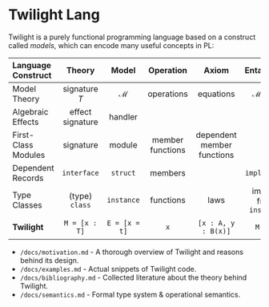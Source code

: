 # Twilight Lang
Twilight is a purely functional programming language based on a construct called *models*, which can encode many useful concepts in PL:

Language Construct | Theory | Model | Operation | Axiom | Entailment | Introduction | Hierarchy | Access
:----|:----:|:----:|:----:|:----:|:----:|:----:|:----:|:----:|
Model Theory | signature $T$ | $\mathcal{M}$ | operations | equations | $\mathcal{M}\vDash T$ |  | sub-$T$ |
Algebraic Effects | effect signature | handler |  |  |  | `with _ handle _` |  | open just in scope |
First-Class Modules | signature | module | member functions | dependent member functions |  | `import _` | "sub-module" | `M.x` or `open M` |
Dependent Records | `interface` | `struct` | members |  | `implements` | only local scope | subtyping/inheritance/`<:` | `M.x` |
Type Classes | (type) `class` | `instance` | functions | laws | implied from `instance` | global scope |  | always open |
**Twilight** | `M = [x : T]` | `E = [x = t]` | `x` | `[x : A, y : B(x)]` | `M : E` | `use M; c` | row polymorphism | qualification primitives

- `/docs/motivation.md` - A thorough overview of Twilight and reasons behind its design.
- `/docs/examples.md` - Actual snippets of Twilight code.
- `/docs/bibliography.md` - Collected literature about the theory behind Twilight.
- `/docs/semantics.md` - Formal type system & operational semantics.